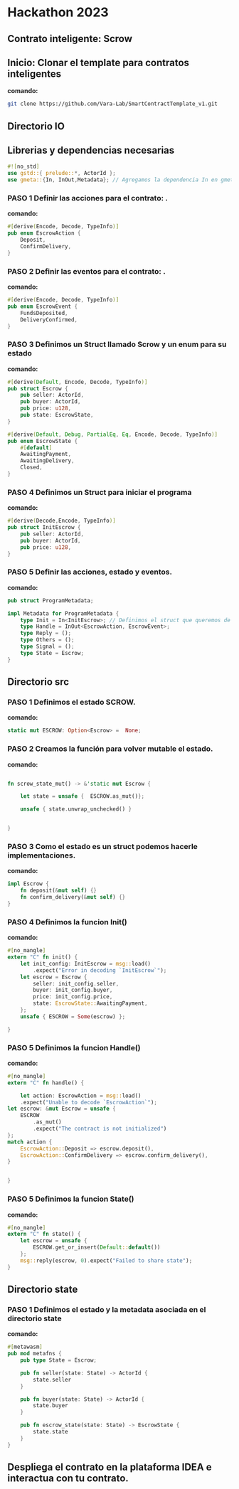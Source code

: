 # Hackathon 2023

## Contrato inteligente: Scrow

## Inicio: Clonar el template para contratos inteligentes

**comando:**
```bash
git clone https://github.com/Vara-Lab/SmartContractTemplate_v1.git
```

## Directorio IO

## Librerias y dependencias necesarias
```rust
#![no_std]
use gstd::{ prelude::*, ActorId };
use gmeta::{In, InOut,Metadata}; // Agregamos la dependencia In en gmeta
```


### PASO 1 Definir las acciones para el contrato: .
**comando:**
```rust
#[derive(Encode, Decode, TypeInfo)]
pub enum EscrowAction {
    Deposit,
    ConfirmDelivery,
}

```

### PASO 2 Definir las eventos para el contrato: .
**comando:**
```rust
#[derive(Encode, Decode, TypeInfo)]
pub enum EscrowEvent {
    FundsDeposited,
    DeliveryConfirmed,
}

```


### PASO 3 Definimos un Struct llamado Scrow y un enum para su estado
**comando:**
```rust
#[derive(Default, Encode, Decode, TypeInfo)]
pub struct Escrow {
    pub seller: ActorId,
    pub buyer: ActorId,
    pub price: u128,
    pub state: EscrowState,
}

#[derive(Default, Debug, PartialEq, Eq, Encode, Decode, TypeInfo)]
pub enum EscrowState {
    #[default]
    AwaitingPayment,
    AwaitingDelivery,
    Closed,
}

```

### PASO 4 Definimos un Struct para iniciar el programa
**comando:**
```rust
#[derive(Decode,Encode, TypeInfo)]
pub struct InitEscrow {
    pub seller: ActorId,
    pub buyer: ActorId,
    pub price: u128,
}

```





### PASO 5 Definir las acciones, estado y eventos.
**comando:**
```rust
pub struct ProgramMetadata;

impl Metadata for ProgramMetadata {
    type Init = In<InitEscrow>; // Definimos el struct que queremos de inicio.
    type Handle = InOut<EscrowAction, EscrowEvent>;
    type Reply = ();
    type Others = ();
    type Signal = ();
    type State = Escrow;
}
```


## Directorio src


### PASO 1 Definimos el estado SCROW.
**comando:**
```rust
static mut ESCROW: Option<Escrow> =  None;
```


### PASO 2 Creamos la función para volver mutable el estado.
**comando:**
```rust

fn scrow_state_mut() -> &'static mut Escrow {

    let state = unsafe {  ESCROW.as_mut()};

    unsafe { state.unwrap_unchecked() }


}
```

### PASO 3 Como el estado es un struct podemos hacerle implementaciones.
**comando:**
```rust
impl Escrow {
    fn deposit(&mut self) {}
    fn confirm_delivery(&mut self) {}
}

```

### PASO 4 Definimos la funcion Init()
**comando:**
```rust
#[no_mangle]
extern "C" fn init() {
    let init_config: InitEscrow = msg::load()
        .expect("Error in decoding `InitEscrow`");
    let escrow = Escrow {
        seller: init_config.seller,
        buyer: init_config.buyer,
        price: init_config.price,
        state: EscrowState::AwaitingPayment,
    };
    unsafe { ESCROW = Some(escrow) };

}
```


### PASO 5 Definimos la funcion Handle()
**comando:**
```rust
#[no_mangle]
extern "C" fn handle() {

    let action: EscrowAction = msg::load()
    .expect("Unable to decode `EscrowAction`");
let escrow: &mut Escrow = unsafe {
    ESCROW
        .as_mut()
        .expect("The contract is not initialized")
};
match action {
    EscrowAction::Deposit => escrow.deposit(),
    EscrowAction::ConfirmDelivery => escrow.confirm_delivery(),
}


}
```

### PASO 5 Definimos la funcion State()
**comando:**
```rust
#[no_mangle]
extern "C" fn state() {
    let escrow = unsafe {
        ESCROW.get_or_insert(Default::default())
    };
    msg::reply(escrow, 0).expect("Failed to share state");
}
```


## Directorio state


### PASO 1 Definimos el estado y la metadata asociada en el directorio state
**comando:**
```rust
#[metawasm]
pub mod metafns {
    pub type State = Escrow;

    pub fn seller(state: State) -> ActorId {
        state.seller
    }

    pub fn buyer(state: State) -> ActorId {
        state.buyer
    }

    pub fn escrow_state(state: State) -> EscrowState {
        state.state
    }
}
```

## Despliega el contrato en la plataforma IDEA e interactua con tu contrato.